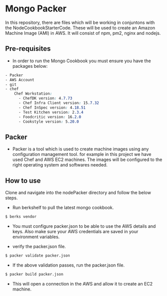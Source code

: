 # Mongo Packer
In this repository, there are files which will be working in conjuntons with the NodeCookbookStarterCode. These will be used to create an Amazon Machine Image (AMI) in AWS. It will consist of npm, pm2, nginx and nodejs.


## Pre-requisites
- In order to run the Mongo Cookbook you must ensure you have the packages below:

```CSS
- Packer
- AWS Account
- git
- chef
    Chef Workstation:
      - ChefDK version: 4.7.73
      - Chef Infra Client version: 15.7.32
      - Chef InSpec version: 4.18.51
      - Test Kitchen version: 2.3.4
      - Foodcritic version: 16.2.0
      - Cookstyle version: 5.20.0
```


## Packer
- Packer is a tool which is used to create machine images using any configuration management tool. for example in this project we have used Chef and AWS EC2 machines. The images will be configured to the right operating system and softwares needed.

## How to use
Clone and navigate into the nodePacker directory and follow the below steps.
- Run berkshelf to pull the latest mongo cookbook.
```bash
$ berks vendor
```
- You must configure packer.json to be able to use the AWS details and keys. Also make sure your AWS credentials are saved in your environment variables.

- verify the packer.json file.

```bash
$ packer validate packer.json
```
- If the above validation passes, run the packer.json file.

```bash
$ packer build packer.json
```
- This will open a connection in the AWS and allow it to create an EC2 machine.
